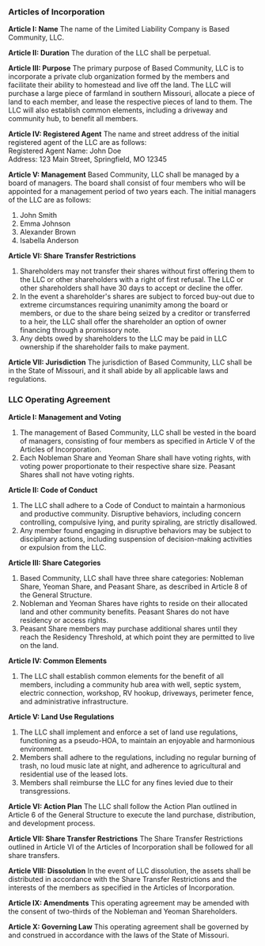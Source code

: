 ### Articles of Incorporation

**Article I: Name**
The name of the Limited Liability Company is Based Community, LLC.

**Article II: Duration**
The duration of the LLC shall be perpetual.

**Article III: Purpose**
The primary purpose of Based Community, LLC is to incorporate a private club organization formed by the members and facilitate their ability to homestead and live off the land. The LLC will purchase a large piece of farmland in southern Missouri, allocate a piece of land to each member, and lease the respective pieces of land to them. The LLC will also establish common elements, including a driveway and community hub, to benefit all members.

**Article IV: Registered Agent**
The name and street address of the initial registered agent of the LLC are as follows:  
Registered Agent Name: John Doe  
Address: 123 Main Street, Springfield, MO 12345  


**Article V: Management**
Based Community, LLC shall be managed by a board of managers. The board shall consist of four members who will be appointed for a management period of two years each. The initial managers of the LLC are as follows:
1. John Smith
2. Emma Johnson
3. Alexander Brown
4. Isabella Anderson

**Article VI: Share Transfer Restrictions**
1. Shareholders may not transfer their shares without first offering them to the LLC or other shareholders with a right of first refusal. The LLC or other shareholders shall have 30 days to accept or decline the offer.
2. In the event a shareholder's shares are subject to forced buy-out due to extreme circumstances requiring unanimity among the board or members, or due to the share being seized by a creditor or transferred to a heir, the LLC shall offer the shareholder an option of owner financing through a promissory note.
3. Any debts owed by shareholders to the LLC may be paid in LLC ownership if the shareholder fails to make payment.

**Article VII: Jurisdiction**
The jurisdiction of Based Community, LLC shall be in the State of Missouri, and it shall abide by all applicable laws and regulations.

### LLC Operating Agreement

**Article I: Management and Voting**
1. The management of Based Community, LLC shall be vested in the board of managers, consisting of four members as specified in Article V of the Articles of Incorporation.
2. Each Nobleman Share and Yeoman Share shall have voting rights, with voting power proportionate to their respective share size. Peasant Shares shall not have voting rights.

**Article II: Code of Conduct**
1. The LLC shall adhere to a Code of Conduct to maintain a harmonious and productive community. Disruptive behaviors, including concern controlling, compulsive lying, and purity spiraling, are strictly disallowed.
2. Any member found engaging in disruptive behaviors may be subject to disciplinary actions, including suspension of decision-making activities or expulsion from the LLC.

**Article III: Share Categories**
1. Based Community, LLC shall have three share categories: Nobleman Share, Yeoman Share, and Peasant Share, as described in Article 8 of the General Structure.
2. Nobleman and Yeoman Shares have rights to reside on their allocated land and other community benefits. Peasant Shares do not have residency or access rights.
3. Peasant Share members may purchase additional shares until they reach the Residency Threshold, at which point they are permitted to live on the land.

**Article IV: Common Elements**
1. The LLC shall establish common elements for the benefit of all members, including a community hub area with well, septic system, electric connection, workshop, RV hookup, driveways, perimeter fence, and administrative infrastructure.

**Article V: Land Use Regulations**
1. The LLC shall implement and enforce a set of land use regulations, functioning as a pseudo-HOA, to maintain an enjoyable and harmonious environment.
2. Members shall adhere to the regulations, including no regular burning of trash, no loud music late at night, and adherence to agricultural and residential use of the leased lots.
3. Members shall reimburse the LLC for any fines levied due to their transgressions.

**Article VI: Action Plan**
The LLC shall follow the Action Plan outlined in Article 6 of the General Structure to execute the land purchase, distribution, and development process.

**Article VII: Share Transfer Restrictions**
The Share Transfer Restrictions outlined in Article VI of the Articles of Incorporation shall be followed for all share transfers.

**Article VIII: Dissolution**
In the event of LLC dissolution, the assets shall be distributed in accordance with the Share Transfer Restrictions and the interests of the members as specified in the Articles of Incorporation.

**Article IX: Amendments**
This operating agreement may be amended with the consent of two-thirds of the Nobleman and Yeoman Shareholders.

**Article X: Governing Law**
This operating agreement shall be governed by and construed in accordance with the laws of the State of Missouri.
  
